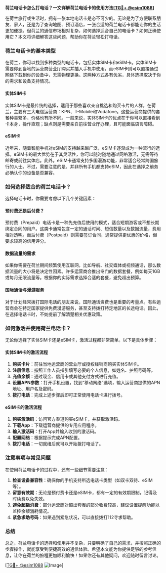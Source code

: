 **荷兰电话卡怎么打电话？一文详解荷兰电话卡的使用方法[[TG💪+ @esim1088](https://t.me/s/esim1088)]**

在荷兰旅行或生活时，拥有一张本地电话卡是必不可少的。无论是为了方便联系朋友、家人，还是为了查询地图、预订酒店，一张合适的荷兰电话卡都能让你的生活更加便捷。但荷兰的通信市场相对复杂，如何选择适合自己的电话卡？如何正确使用它？本文将详细解答这些问题，帮助你在荷兰轻松打电话。

### 荷兰电话卡的基本类型

在荷兰，你可以找到多种类型的电话卡，包括实体SIM卡和eSIM卡。实体SIM卡需要你到当地的运营商营业厅购买并插入手机中使用，而eSIM卡则可以直接通过网络下载到你的设备中，无需物理更换。这两种方式各有优劣，具体选择取决于你的需求和设备支持情况。

#### 实体SIM卡

实体SIM卡是最传统的选择，适用于那些喜欢亲自挑选和购买卡片的人群。在荷兰，主要有三大电信运营商：KPN、T-Mobile和Vodafone。这些运营商提供的套餐种类繁多，价格也有所不同。一般来说，实体SIM卡的优点在于你可以直接看到卡本身，操作直观；缺点则是需要亲自前往营业厅办理，且可能面临语言障碍。

#### eSIM卡

近年来，随着智能手机对eSIM的支持越来越广泛，eSIM卡逐渐成为一种流行的选择。eSIM卡的最大优势在于其灵活性，你可以随时随地通过网络激活，无需等待邮寄或前往实体店。此外，eSIM卡通常支持多国漫游功能，非常适合经常跨国旅行的人士。不过，需要注意的是，并非所有手机都支持eSIM，因此在选择之前务必确认你的设备是否兼容。

### 如何选择适合的荷兰电话卡？

选择电话卡时，你需要考虑以下几个关键因素：

#### 预付费还是后付费？

预付费（Prepaid）电话卡是一种先充值后使用的模式，适合短期游客或不想长期绑定合同的用户。这类卡通常包含一定的通话时间、短信数量以及数据流量，费用相对透明。而后付费（Postpaid）则需要签订合同，通常提供更优惠的价格，但要求较高的信用评分。

#### 数据流量的需求

如果你需要在荷兰期间频繁使用互联网，比如导航、社交媒体或视频通话，那么数据流量的大小将是决定性因素。许多运营商会推出专门的数据套餐，例如每天1GB或每月无限流量等。根据你的实际需求选择合适的套餐，避免超出预算。

#### 国际通话与漫游服务

对于计划经常拨打国际电话的朋友来说，国际通话资费也是重要的考量点。有些运营商会在特定国家提供免费漫游服务，甚至支持拨打特定地区的长途电话。因此，在选择电话卡时，不妨提前了解清楚相关优惠政策。

### 如何激活并使用荷兰电话卡？

无论你选择了实体SIM卡还是eSIM卡，激活过程都非常简单。以下是具体步骤：

#### 实体SIM卡的激活流程

1. **购买卡片**：前往当地运营商的营业厅或授权经销商购买实体SIM卡。
2. **注册信息**：按照工作人员指引填写必要的个人信息，如姓名、护照号码等。
3. **充值余额**：通过现金、信用卡或其他支付方式进行充值。
4. **设置APN参数**：打开手机设置，找到“移动网络”选项，输入运营商提供的APN地址、用户名及密码。
5. **拨打电话**：完成上述步骤后即可正常使用电话卡进行拨号。

#### eSIM卡的激活流程

1. **购买激活码**：访问官方渠道购买eSIM卡，并获取激活码。
2. **下载App**：下载运营商提供的专用应用程序。
3. **输入激活码**：打开App并输入收到的激活码。
4. **配置网络**：根据提示完成APN配置。
5. **拨打电话**：一切就绪后就可以开始拨打电话了。

### 注意事项与常见问题

在使用荷兰电话卡的过程中，还有一些细节需要注意：

1. **检查设备兼容性**：确保你的手机支持所选电话卡类型（如双卡双待、eSIM等）。
2. **留意有效期**：无论是预付费卡还是eSIM卡，都有一定的有效期限制，记得及时续费以免失效。
3. **避免超额消费**：部分运营商对超出套餐的部分收费较高，建议设置提醒功能以监控余额消耗情况。
4. **紧急求助号码**：如果遇到紧急状况，可以直接拨打112寻求帮助。

### 总结

总之，荷兰电话卡的选择和使用并不复杂，只要明确了自己的需求，并按照正确的步骤操作，就能享受到便捷高效的通信体验。希望本文能为你提供足够的参考信息，让你在荷兰的旅程更加顺利愉快！如果你还有其他疑问，欢迎随时留言讨论。

[[TG💪+ @esim1088](https://t.me/s/esim1088) ![Image](https://i.postimg.cc/4NQfJmqS/Snipaste-2025-05-13-00-14-12.png)]